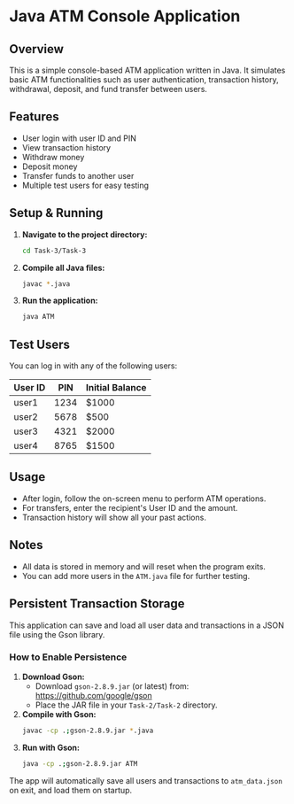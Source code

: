 # Java ATM Console Application

## Overview
This is a simple console-based ATM application written in Java. It simulates basic ATM functionalities such as user authentication, transaction history, withdrawal, deposit, and fund transfer between users.

## Features
- User login with user ID and PIN
- View transaction history
- Withdraw money
- Deposit money
- Transfer funds to another user
- Multiple test users for easy testing

## Setup & Running
1. **Navigate to the project directory:**
   ```sh
   cd Task-3/Task-3
   ```
2. **Compile all Java files:**
   ```sh
   javac *.java
   ```
3. **Run the application:**
   ```sh
   java ATM
   ```

## Test Users
You can log in with any of the following users:

| User ID | PIN  | Initial Balance |
|---------|------|-----------------|
| user1   | 1234 | $1000           |
| user2   | 5678 | $500            |
| user3   | 4321 | $2000           |
| user4   | 8765 | $1500           |

## Usage
- After login, follow the on-screen menu to perform ATM operations.
- For transfers, enter the recipient's User ID and the amount.
- Transaction history will show all your past actions.

## Notes
- All data is stored in memory and will reset when the program exits.
- You can add more users in the `ATM.java` file for further testing.

## Persistent Transaction Storage
This application can save and load all user data and transactions in a JSON file using the Gson library.

### How to Enable Persistence
1. **Download Gson:**
   - Download `gson-2.8.9.jar` (or latest) from: https://github.com/google/gson
   - Place the JAR file in your `Task-2/Task-2` directory.
2. **Compile with Gson:**
   ```sh
   javac -cp .;gson-2.8.9.jar *.java
   ```
3. **Run with Gson:**
   ```sh
   java -cp .;gson-2.8.9.jar ATM
   ```

The app will automatically save all users and transactions to `atm_data.json` on exit, and load them on startup.
